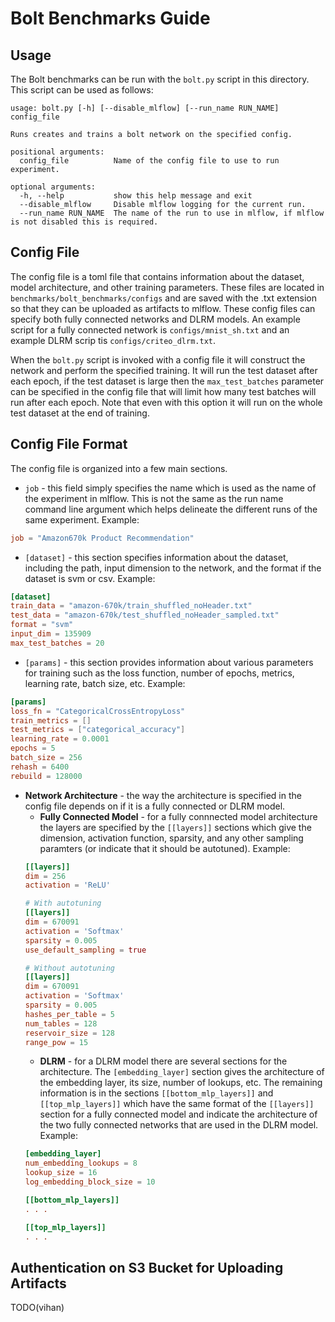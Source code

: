 # Bolt Benchmarks Guide

## Usage

The Bolt benchmarks can be run with the `bolt.py` script in this directory. This script can be used as follows:

```shell
usage: bolt.py [-h] [--disable_mlflow] [--run_name RUN_NAME] config_file

Runs creates and trains a bolt network on the specified config.

positional arguments:
  config_file          Name of the config file to use to run experiment.

optional arguments:
  -h, --help           show this help message and exit
  --disable_mlflow     Disable mlflow logging for the current run.
  --run_name RUN_NAME  The name of the run to use in mlflow, if mlflow is not disabled this is required.
```

## Config File

The config file is a toml file that contains information about the dataset, model architecture, and other training parameters. These files are located in `benchmarks/bolt_benchmarks/configs` and are saved with the .txt extension so that they can be uploaded as artifacts to mlflow. These config files can specify both fully connected networks and DLRM models. An example script for a fully connected network is `configs/mnist_sh.txt` and an example DLRM scrip tis `configs/criteo_dlrm.txt`. 

When the `bolt.py` script is invoked with a config file it will construct the network and perform the specified training. It will run the test dataset after each epoch, if the test dataset is large then the `max_test_batches` parameter can be specified in the config file that will limit how many test batches will run after each epoch. Note that even with this option it will run on the whole test dataset at the end of training. 

## Config File Format
The config file is organized into a few main sections. 

* `job` - this field simply specifies the name which is used as the name of the experiment in mlflow. This is not the same as the run name command line argument which helps delineate the different runs of the same experiment. Example:
```toml
job = "Amazon670k Product Recommendation"

```
* `[dataset]` - this section specifies information about the dataset, including the path, input dimension to the network, and the format if the dataset is svm or csv. Example:
```toml
[dataset]
train_data = "amazon-670k/train_shuffled_noHeader.txt"
test_data = "amazon-670k/test_shuffled_noHeader_sampled.txt"
format = "svm"
input_dim = 135909
max_test_batches = 20
```
* `[params]` - this section provides information about various parameters for training such as the loss function, number of epochs, metrics, learning rate, batch size, etc. Example:
```toml
[params]
loss_fn = "CategoricalCrossEntropyLoss"
train_metrics = []
test_metrics = ["categorical_accuracy"]
learning_rate = 0.0001
epochs = 5
batch_size = 256
rehash = 6400
rebuild = 128000
```
* __Network Architecture__ - the way the architecture is specified in the config file depends on if it is a fully connected or DLRM model.  
  * __Fully Connected Model__ - for a fully connnected model architecture the layers are specified by the `[[layers]]` sections which give the dimension, activation function, sparsity, and any other sampling paramters (or indicate that it should be autotuned). Example:
  ```toml
  [[layers]]
  dim = 256
  activation = 'ReLU'

  # With autotuning
  [[layers]]
  dim = 670091
  activation = 'Softmax'
  sparsity = 0.005
  use_default_sampling = true

  # Without autotuning
  [[layers]]
  dim = 670091
  activation = 'Softmax'
  sparsity = 0.005
  hashes_per_table = 5
  num_tables = 128
  reservoir_size = 128
  range_pow = 15
  ```
  * __DLRM__ - for a DLRM model there are several sections for the architecture. The `[embedding_layer]` section gives the architecture of the embedding layer, its size, number of lookups, etc. The remaining information is in the sections `[[bottom_mlp_layers]]` and `[[top_mlp_layers]]` which have the same format of the `[[layers]]` section for a fully connected model and indicate the architecture of the two fully connected networks that are used in the DLRM model. Example:
  ```toml
  [embedding_layer]
  num_embedding_lookups = 8
  lookup_size = 16
  log_embedding_block_size = 10

  [[bottom_mlp_layers]]
  . . .

  [[top_mlp_layers]]
  . . .
  ```

## Authentication on S3 Bucket for Uploading Artifacts

TODO(vihan)
